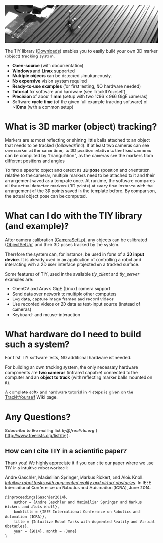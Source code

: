 ![pics/TIY_screenshot.jpg](pics/TIY_screenshot.jpg)

The TIY library ([Downloads](releases)) enables you to easily build your own 3D marker (object) tracking system.

  * **Open-source** (with documentation)
  * **Windows** and **Linux** supported
  * **Multiple objects** can be detected simultaneously.
  * **No expensive** vision system required
  * **Ready-to-use examples** (for first testing, NO hardware needed)
  * **Tutorial** for software and hardware (see TrackItYourself)
  * **Precision** of about **1 mm** (setup with two 1296 x 966 GigE cameras)
  * Software **cycle time** (of the given full example tracking software) of **~10ms** (with a common setup)

# What is 3D marker (object) tracking? #
Markers are at most reflecting or shining little balls attached to an object that needs to be tracked (followed/find). If at least two cameras can see one marker at the same time, its 3D position relative to the fixed cameras can be computed by "triangulation", as the cameras see the markers from different positions and angles.

To find a specific object and detect its **3D pose** (position and orientation relative to the camera), multiple markers need to be attached to it and their arrangement saved as a template once. At runtime, the software compares all the actual detected markers (3D points) at every time instance with the arrangement of the 3D points saved in the template before. By comparison, the actual object pose can be computed.

# What can I do with the TIY library (and example)? #
After camera calibration ([CameraSetUp](wiki/CameraSetUp.md)), any objects can be calibrated ([ObjectSetUp](wiki/ObjectSetUp.md)) and their 3D poses tracked by the system.

Therefore the system can, for instance, be used in form of a **3D input device**. It is already used in an application of controlling a robot and interacting with a 2D user interface projected on a tracked surface.

Some features of TIY, used in the available _tiy`_`client_ and _tiy`_`server_ examples are:
  * OpenCV and Aravis GigE (Linux) camera support
  * Send data over network to multiple other computers
  * Log data, capture image frames and record videos
  * Use recorded videos or 2D data as test-input source (instead of cameras)
  * Keyboard- and mouse-interaction

# What hardware do I need to build such a system? #
For first TIY software tests, NO additional hardware ist needed.

For building an own tracking system, the only necessary hardware components are **two cameras** (infrared capable) connected to the computer and an **object to track** (with reflecting marker balls mounted on it).

A complete soft- and hardware tutorial in 4 steps is given on the [TrackItYourself](wiki/TrackItYourself.md) Wiki page.

# Any Questions? #
Subscribe to the mailing list _tiy@freelists.org_ ( http://www.freelists.org/list/tiy ).

## How can I cite TIY in a scientific paper? ##
Thank you! We highly appreciate it if you can cite our paper where we use TIY in a intuitive robot workcell:

Andre Gaschler, Maximilian Springer, Markus Rickert, and Alois Knoll. _[Intuitive robot tasks with augmented reality and virtual obstacles](http://www6.in.tum.de/Main/Publications/Gaschler2014b.pdf)_. In IEEE International Conference on Robotics and Automation (ICRA), June 2014.
```
@inproceedings{Gaschler2014b,
	author = {Andre Gaschler and Maximilian Springer and Markus Rickert and Alois Knoll},
	booktitle = {IEEE International Conference on Robotics and Automation (ICRA)},
	title = {Intuitive Robot Tasks with Augmented Reality and Virtual Obstacles},
	year = {2014}, month = {June}
}
```
